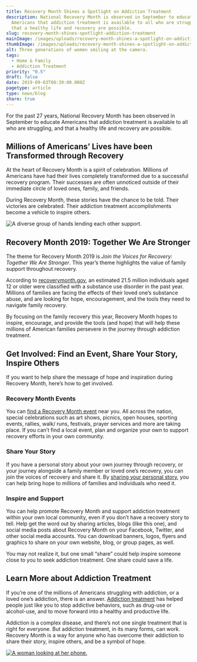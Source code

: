 ```yaml
---
title: Recovery Month Shines a Spotlight on Addiction Treatment
description: National Recovery Month is observed in September to educate
  Americans that addiction treatment is available to all who are struggling, and
  that a healthy life and recovery are possible.
slug: recovery-month-shines-spotlight-addiction-treatment
mainImage: /images/uploads/recovery-month-shines-a-spotlight-on-addiction-treatment.jpg
thumbImage: /images/uploads/recovery-month-shines-a-spotlight-on-addiction-treatment.jpg
alt: Three generations of women smiling at the camera.
tags:
  - Home & Family
  - Addiction Treatment
priority: "0.5"
draft: false
date: 2019-09-03T00:39:00.000Z
pagetype: article
type: news/blog
share: true
---
```

For the past 27 years, National Recovery Month has been observed in September to educate Americans that addiction treatment is available to all who are struggling, and that a healthy life and recovery are possible.

## Millions of Americans’ Lives have been Transformed through Recovery

At the heart of Recovery Month is a spirit of celebration. Millions of Americans have had their lives completely transformed due to a successful recovery program. Their successes are often unnoticed outside of their immediate circle of loved ones, family, and friends.

During Recovery Month, these stories have the chance to be told. Their victories are celebrated. Their addiction treatment accomplishments become a vehicle to inspire others.

![A diverse group of hands lending each other support.](/images/uploads/recovery-month-shines-a-spotlight-on-addiction-treatment-1.jpg)

## Recovery Month 2019: Together We Are Stronger

The theme for Recovery Month 2019 is *Join the Voices for Recovery: Together We Are Stronger*. This year’s theme highlights the value of family support throughout recovery.

According to [recoverymonth.gov](https://recoverymonth.gov/), an estimated 21.5 million individuals aged 12 or older were classified with a substance use disorder in the past year. Millions of families are facing the effects of their loved one’s substance abuse, and are looking for hope, encouragement, and the tools they need to navigate family recovery.

By focusing on the family recovery this year, Recovery Month hopes to inspire, encourage, and provide the tools (and hope) that will help these millions of American families persevere in the journey through addiction treatment.

## Get Involved: Find an Event, Share Your Story, Inspire Others

If you want to help share the message of hope and inspiration during Recovery Month, here’s how to get involved.

### Recovery Month Events

You can [find a Recovery Month event](https://recoverymonth.gov/events/find-events) near you. All across the nation, special celebrations such as art shows, picnics, open houses, sporting events, rallies, walk/ runs, festivals, prayer services and more are taking place. If you can’t find a local event, plan and organize your own to support recovery efforts in your own community.

### Share Your Story

If you have a personal story about your own journey through recovery, or your journey alongside a family member or loved one’s recovery, you can join the voices of recovery and share it. By [sharing your personal story](https://www.recoverymonth.gov/personal-stories), you can help bring hope to millions of families and individuals who need it.

### Inspire and Support

You can help promote Recovery Month and support addiction treatment within your own local community, even if you don’t have a recovery story to tell. Help get the word out by sharing articles, blogs (like this one), and social media posts about Recovery Month on your Facebook, Twitter, and other social media accounts. You can download banners, logos, flyers and graphics to share on your own website, blog, or group pages, as well.

You may not realize it, but one small “share” could help inspire someone close to you to seek addiction treatment. One share could save a life.

## Learn More about Addiction Treatment

If you’re one of the millions of Americans struggling with addiction, or a loved one’s addiction, there is an answer. [Addiction treatment](http://saferlock.wpengine.com/10-myths-about-drug-addiction-treatment/) has helped people just like you to stop addictive behaviors, such as drug-use or alcohol-use, and to move forward into a healthy and productive life.

Addiction is a complex disease, and there’s not one single treatment that is right for everyone. But addiction treatment, in its many forms, can work. Recovery Month is a way for anyone who has overcome their addiction to share their story, inspire others, and be a symbol of hope.

[![A woman looking at her phone.](/images/uploads/rxguardian-well-rx-graphic.jpg "Save up to 80 percent on prescription drugs.")](https://www.wellrx.com/rx-discount-card/enroll/?invitecode=SaferLock%20&utm_source=SaferLock%20&utm_medium=affiliate&utm_campaign=%3cblogs%3E "WellRx Link")